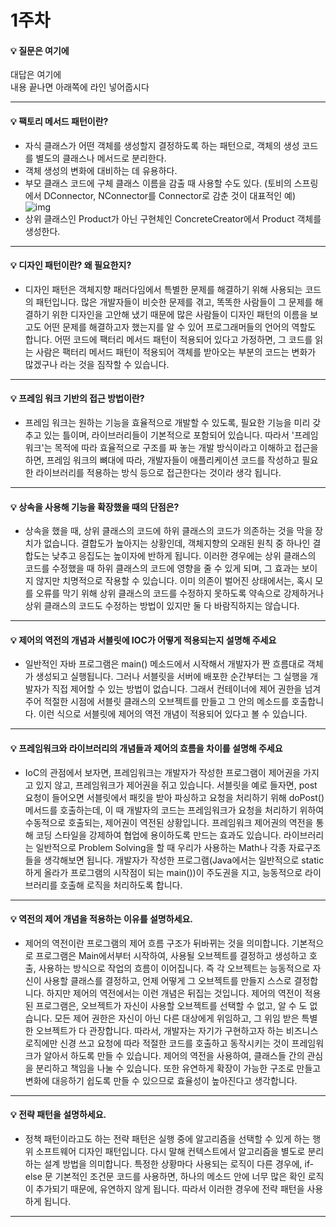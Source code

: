 # 1주차  
#### :bulb: 질문은 여기에  
대답은 여기에  
내용 끝나면 아래쪽에 라인 넣어줍시다  

--------

#### :bulb: 팩토리 메서드 패턴이란?  
- 자식 클래스가 어떤 객체를 생성할지 결정하도록 하는 패턴으로, 객체의 생성 코드를 별도의 클래스나 메서드로 분리한다.
- 객체 생성의 변화에 대비하는 데 유용하다.  
- 부모 클래스 코드에 구체 클래스 이름을 감출 때 사용할 수도 있다. (토비의 스프링에서 DConnector, NConnector를 Connector로 감춘 것이 대표적인 예)   
![img](https://upload.wikimedia.org/wikipedia/commons/thumb/a/a3/FactoryMethod.svg/300px-FactoryMethod.svg.png)  
- 상위 클래스인 Product가 아닌 구현체인 ConcreteCreator에서 Product 객체를 생성한다.
--------

#### :bulb: 디자인 패턴이란? 왜 필요한지?
- 디자인 패턴은 객체지향 패러다임에서 특별한 문제를 해결하기 위해 사용되는 코드의 패턴입니다. 많은 개발자들이 비슷한 문제를 겪고, 똑똑한 사람들이 그 문제를 해결하기 위한 디자인을 고안해 냈기 때문에 많은 사람들이 디자인 패턴의 이름을 보고도 어떤 문제를 해결하고자 했는지를 알 수 있어 프로그래머들의 언어의 역할도 합니다. 어떤 코드에 팩터리 메서드 패턴이 적용되어 있다고 가정하면, 그 코드를 읽는 사람은 팩터리 메서드 패턴이 적용되어 객체를 받아오는 부분의 코드는 변화가 많겠구나 라는 것을 짐작할 수 있습니다.
-------

#### :bulb: 프레임 워크 기반의 접근 방법이란?  

- 프레임 워크는 원하는 기능을 효율적으로 개발할 수 있도록, 필요한 기능을 미리 갖추고 있는 틀이며, 라이브러리들이 기본적으로 포함되어 있습니다. 따라서 '프레임워크'는 목적에 따라 효율적으로 구조를 짜 놓는 개발 방식이라고 이해하고 접근을 하면, 프레임 워크의 뼈대에 따라, 개발자들이 애플리케이션 코드를 작성하고 필요한 라이브러리를 적용하는 방식 등으로 접근한다는 것이라 생각 됩니다.  

-------

#### :bulb: 상속을 사용해 기능을 확장했을 때의 단점은?

- 상속을 했을 때, 상위 클래스의 코드에 하위 클래스의 코드가 의존하는 것을 막을 장치가 없습니다. 결합도가 높아지는 상황인데, 객체지향의 오래된 원칙 중 하나인 결합도는 낮추고 응집도는 높이자에 반하게 됩니다. 이러한 경우에는 상위 클래스의 코드를 수정했을 때 하위 클래스의 코드에 영향을 줄 수 있게 되며, 그 효과는 보이지 않지만 치명적으로 작용할 수 있습니다. 이미 의존이 벌어진 상태에서는, 혹시 모를 오류를 막기 위해 상위 클래스의 코드를 수정하지 못하도록 약속으로 강제하거나 상위 클래스의 코드도 수정하는 방법이 있지만 둘 다 바람직하지는 않습니다.
-------
#### :bulb: 제어의 역전의 개념과 서블릿에 IOC가 어떻게 적용되는지 설명해 주세요

- 일반적인 자바 프로그램은 main() 메소드에서 시작해서 개발자가 짠 흐름대로 객체가 생성되고 실행됩니다. 그러나 서블릿을 서버에 배포한 순간부터는 그 실행을 개발자가 직접 제어할 수 있는 방법이 없습니다. 그래서 컨테이너에 제어 권한을 넘겨 주어 적절한 시점에 서블릿 클래스의 오브젝트를 만들고 그 안의 메소드를 호출합니다. 이런 식으로 서블릿에 제어의 역전 개념이 적용되어 있다고 볼 수 있습니다.

-------
#### :bulb: 프레임워크와 라이브러리의 개념들과 제어의 흐름을 차이를 설명해 주세요

- IoC의 관점에서 보자면, 프레임워크는 개발자가 작성한 프로그램이 제어권을 가지고 있지 않고, 프레임워크가 제어권을 쥐고 있습니다. 서블릿을 예로 들자면, post 요청이 들어오면 서블릿에서 패킷을 받아 파싱하고 요청을 처리하기 위해 doPost() 메서드를 호출하는데, 이 때 개발자의 코드는 프레임워크가 요청을 처리하기 위하여 수동적으로 호출되는, 제어권이 역전된 상황입니다. 프레임워크 제어권의 역전을 통해 코딩 스타일을 강제하여 협업에 용이하도록 만드는 효과도 있습니다. 라이브러리는 일반적으로 Problem Solving을 할 때 우리가 사용하는 Math나 각종 자료구조들을 생각해보면 됩니다. 개발자가 작성한 프로그램(Java에서는 일반적으로 static하게 올라가 프로그램의 시작점이 되는 main())이 주도권을 지고, 능동적으로 라이브러리를 호출해 로직을 처리하도록 합니다.

-------
#### :bulb: 역전의 제어 개념을 적용하는 이유를 설명하세요.

- 제어의 역전이란 프로그램의 제어 흐름 구조가 뒤바뀌는 것을 의미합니다. 기본적으로 프로그램은 Main에서부터 시작하여, 사용될 오브젝트를 결정하고 생성하고 호출, 사용하는 방식으로 작업의 흐름이 이어집니다. 즉 각 오브젝트는 능동적으로 자신이 사용할 클래스를 결정하고, 언제 어떻게 그 오브젝트를 만들지 스스로 결정합니다. 하지만 제어의 역전에서는 이런 개념은 뒤집는 것입니다. 제어의 역전이 적용된 프로그램은, 오브젝트가 자신이 사용할 오브젝트를 선택할 수 없고, 알 수 도 없습니다. 모든 제어 권한은 자신이 아닌 다른 대상에게 위임하고, 그 위임 받은 특별한 오브젝트가 다 관장합니다. 따라서, 개발자는 자기가 구현하고자 하는 비즈니스 로직에만 신경 쓰고 요청에 따라 적절한 코드를 호출하고 동작시키는 것이 프레임워크가 알아서 하도록 만들 수 있습니다. 제어의 역전을 사용하여, 클래스들 간의 관심을 분리하고 책임을 나눌 수 있습니다. 또한 유연하게 확장이 가능한 구조로 만들고 변화에 대응하기 쉽도록 만들 수 있으므로 효율성이 높아진다고 생각합니다.  

-------
#### :bulb: 전략 패턴을 설명하세요.

- 정책 패턴이라고도 하는 전략 패턴은 실행 중에 알고리즘을 선택할 수 있게 하는 행위 소프트웨어 디자인 패턴입니다. 다시 말해 컨텍스트에서 알고리즘을 별도로 분리하는 설계 방법을 의미합니다. 특정한 상황마다 사용되는 로직이 다른 경우에, if-else 문 기본적인 조건문 코드를 사용하면, 하나의 메소드 안에 너무 많은 확인 로직이 추가되기 때문에, 유연하지 않게 됩니다. 따라서 이러한 경우에 전략 패턴을 사용하게 됩니다.

-------
